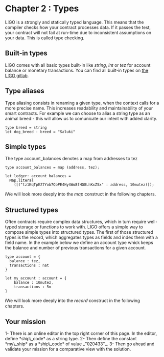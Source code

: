 # Chapter 2 : Types

<dialog character="mechanics">Welcome onboard captain, I'm the ship's mechanic. The first thing to do before departing is to define your ship's parameters. Go ahead!</dialog>

LIGO is a strongly and statically typed language. This means that the compiler checks how your contract processes data. If it passes the test, your contract will not fail at run-time due to inconsistent assumptions on your data. This is called type checking.

## Built-in types

LIGO comes with all basic types built-in like _string_, _int_ or _tez_ for account balance or monetary transactions. You can find all built-in types on <a href="https://gitlab.com/ligolang/ligo/blob/dev/src/passes/operators/operators.ml#L35" target="_blank">the LIGO gitlab</a>.

## Type aliases

Type aliasing consists in renaming a given type, when the context calls for a more precise name. This increases readability and maintainability of your smart contracts. For example we can choose to alias a string type as an animal breed - this will allow us to comunicate our intent with added clarity.

```
type breed = string
let dog_breed : breed = "Saluki"
```

## Simple types

The type account_balances denotes a map from addresses to tez

```
type account_balances = map (address, tez);

let ledger: account_balances =
  Map.literal
    ([("tz1KqTpEZ7Yob7QbPE4Hy4Wo8fHG8LhKxZSx" : address, 10mutez)]);
```

ℹ️We will look more deeply into the _map_ construct in the following chapters.

## Structured types

Often contracts require complex data structures, which in turn require well-typed storage or functions to work with. LIGO offers a simple way to compose simple types into structured types.
The first of those structured types is the record, which aggregates types as fields and index them with a field name. In the example below we define an account type whick keeps the balance and number of previous transactions for a given account.

```
type account = {
  balance : tez,
  transactions : nat
}

let my_account : account = {
    balance : 10mutez,
    transactions : 5n
}
```

ℹ️We will look more deeply into the _record_ construct in the following chapters.

## Your mission

<!-- prettier-ignore -->1- There is an online editor in the top right corner of this page. In the editor, define *ship\_code* as a string type.

<!-- prettier-ignore -->2- Then define the constant *my\_ship* as a *ship\_code* of value _"020433"_.

<!-- prettier-ignore -->3- Then go ahead and validate your mission for a comparative view with the solution.
